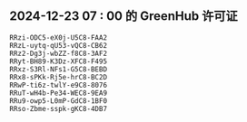 ## 2024-12-23 07 : 00 的 GreenHub 许可证
```
RRzi-ODC5-eX0j-U5C8-FAA2
RRzL-uytq-qU53-vQC8-CB62
RRz2-Dg3j-wbZZ-f8C8-3AF2
RRyt-BH89-K3Dz-XFC8-F495
RRxz-S3Rl-NFs1-G5C8-BEBD
RRx8-sPKk-Rj5e-hrC8-BC2D
RRwP-ti6z-twlY-e9C8-8076
RRuT-wH4b-Pe34-WEC8-9EA9
RRu9-owp5-L0mP-GdC8-1BF0
RRso-Zbme-sspk-gKC8-4DB7
```
